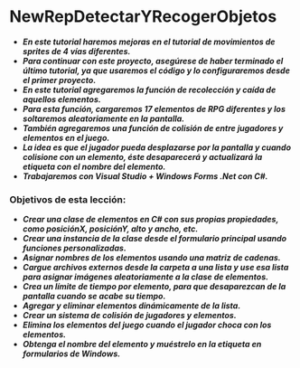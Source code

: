 # NewRepDetectarYRecogerObjetos

- **_En este tutorial haremos mejoras en el tutorial de movimientos de sprites de 4 vías diferentes._**
- **_Para continuar con este proyecto, asegúrese de haber terminado el último tutorial, ya que usaremos el código y lo configuraremos desde el primer proyecto._**
- **_En este tutorial agregaremos la función de recolección y caída de aquellos elementos._**
- **_Para esta función, cargaremos 17 elementos de RPG diferentes y los soltaremos aleatoriamente en la pantalla._**
- **_También agregaremos una función de colisión de entre jugadores y elementos en el juego._**
- **_La idea es que el jugador pueda desplazarse por la pantalla y cuando colisione con un elemento, éste desaparecerá y actualizará la etiqueta con el nombre del elemento._**
- **_Trabajaremos con Visual Studio + Windows Forms .Net con C#._**

### Objetivos de esta lección:

- **_Crear una clase de elementos en C# con sus propias propiedades, como posiciónX, posiciónY, alto y ancho, etc._**
- **_Crear una instancia de la clase desde el formulario principal usando funciones personalizadas._**
- **_Asignar nombres de los elementos usando una matriz de cadenas._**
- **_Cargue archivos externos desde la carpeta a una lista y use esa lista para asignar imágenes aleatoriamente a la clase de elementos._**
- **_Crea un límite de tiempo por elemento, para que desaparezcan de la pantalla cuando se acabe su tiempo._**
- **_Agregar y eliminar elementos dinámicamente de la lista._**
- **_Crear un sistema de colisión de jugadores y elementos._**
- **_Elimina los elementos del juego cuando el jugador choca con los elementos._**
- **_Obtenga el nombre del elemento y muéstrelo en la etiqueta en formularios de Windows._**
